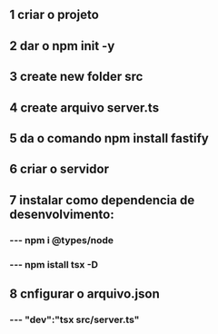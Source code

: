 ## 1 criar o projeto
## 2 dar o npm init -y
## 3 create new folder src
## 4 create arquivo server.ts
## 5 da o comando npm install fastify
## 6 criar o servidor
## 7 instalar como dependencia de desenvolvimento: 
### --- npm i @types/node
### --- npm istall tsx -D
## 8 cnfigurar o arquivo.json
### --- "dev":"tsx src/server.ts"
